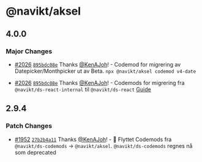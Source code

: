 # @navikt/aksel

## 4.0.0

### Major Changes

- [#2026](https://github.com/navikt/aksel/pull/2026) [`895bdc08e`](https://github.com/navikt/aksel/commit/895bdc08e50647d9b9186cbf0e9ab069323de56c) Thanks [@KenAJoh](https://github.com/KenAJoh)! - Codemod for migrering av Datepicker/Monthpicker ut av Beta. `npx @navikt/aksel codemod v4-date`

- [#2026](https://github.com/navikt/aksel/pull/2026) [`895bdc08e`](https://github.com/navikt/aksel/commit/895bdc08e50647d9b9186cbf0e9ab069323de56c) Thanks [@KenAJoh](https://github.com/KenAJoh)! - Codemods for migrering fra `@navikt/ds-react-internal` til `@navikt/ds-react` [Guide](https://aksel.nav.no/grunnleggende/kode/migrering#h3b8538e1981d)

## 2.9.4

### Patch Changes

- [#1952](https://github.com/navikt/aksel/pull/1952) [`27b2b4a11`](https://github.com/navikt/aksel/commit/27b2b4a11caf5ca05c96c686c453653d8a900e5f) Thanks [@KenAJoh](https://github.com/KenAJoh)! - :truck: Flyttet Codemods fra `@navikt/ds-codemods` -> `@navikt/aksel`. `@navikt/ds-codemods` regnes nå som deprecated
